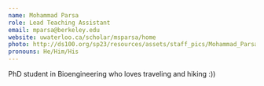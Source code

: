 ```yaml
---
name: Mohammad Parsa
role: Lead Teaching Assistant
email: mparsa@berkeley.edu
website: uwaterloo.ca/scholar/msparsa/home
photo: http://ds100.org/sp23/resources/assets/staff_pics/Mohammad_Parsa.png
pronouns: He/Him/His
---
```

PhD student in Bioengineering who loves traveling and hiking :))
